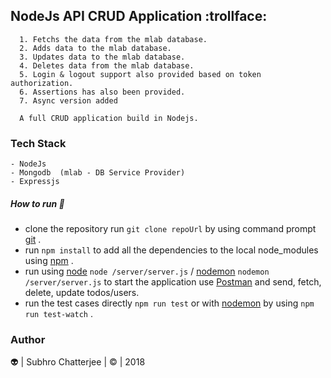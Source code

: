 ## NodeJs API CRUD Application :trollface:
```
  1. Fetchs the data from the mlab database.
  2. Adds data to the mlab database.
  3. Updates data to the mlab database.
  4. Deletes data from the mlab database.
  5. Login & logout support also provided based on token authorization.
  6. Assertions has also been provided.
  7. Async version added 
  ```
```
  A full CRUD application build in Nodejs.
```
### Tech Stack
```
- NodeJs
- Mongodb  (mlab - DB Service Provider)
- Expressjs
```
##### How to run :runner:

- clone the repository run `git clone repoUrl` by using command prompt [git](https://git-scm.com/) .      
- run `npm install` to add all the dependencies to the local node_modules using [npm](https://www.npmjs.com/) .
- run using [node](https://nodejs.org/en/) `node /server/server.js` / [nodemon](https://www.npmjs.com/package/nodemon) `nodemon /server/server.js`  to start the application use [Postman](https://www.getpostman.com/apps) and send, fetch, delete, update todos/users.
- run the test cases directly `npm run test` or with [nodemon](https://www.npmjs.com/package/nodemon) by using `npm run test-watch` .

### Author
:alien: | Subhro Chatterjee | :copyright: | 2018    
